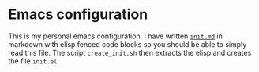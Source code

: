# Emacs configuration #

This is my personal emacs configuration. I have written [`init.md`](init.md) in markdown with elisp fenced code blocks so you should be able to simply read this file. The script `create_init.sh` then extracts the elisp and creates the file `init.el`. 
